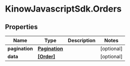 # KinowJavascriptSdk.Orders

## Properties
Name | Type | Description | Notes
------------ | ------------- | ------------- | -------------
**pagination** | [**Pagination**](Pagination.md) |  | [optional] 
**data** | [**[Order]**](Order.md) |  | [optional] 


